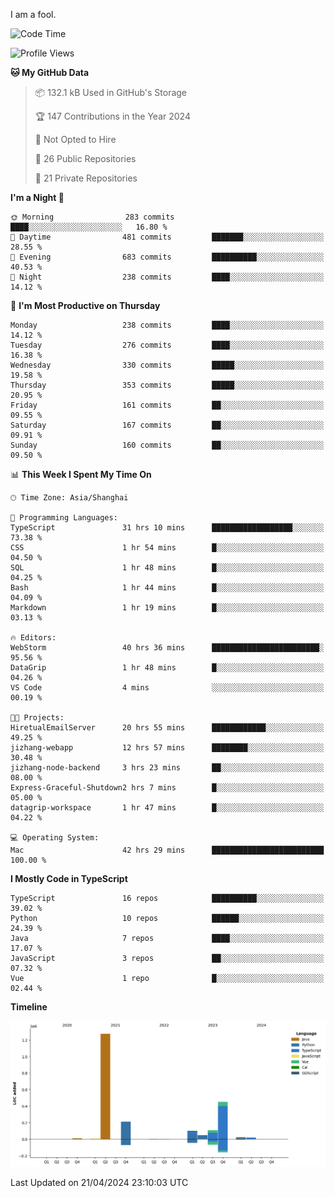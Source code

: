 I am a fool.

<!--START_SECTION:waka-->
![Code Time](http://img.shields.io/badge/Code%20Time-1%2C360%20hrs%2017%20mins-blue)

![Profile Views](http://img.shields.io/badge/Profile%20Views-7-blue)

**🐱 My GitHub Data** 

> 📦 132.1 kB Used in GitHub's Storage 
 > 
> 🏆 147 Contributions in the Year 2024
 > 
> 🚫 Not Opted to Hire
 > 
> 📜 26 Public Repositories 
 > 
> 🔑 21 Private Repositories 
 > 
**I'm a Night 🦉** 

```text
🌞 Morning                283 commits         ████░░░░░░░░░░░░░░░░░░░░░   16.80 % 
🌆 Daytime                481 commits         ███████░░░░░░░░░░░░░░░░░░   28.55 % 
🌃 Evening                683 commits         ██████████░░░░░░░░░░░░░░░   40.53 % 
🌙 Night                  238 commits         ████░░░░░░░░░░░░░░░░░░░░░   14.12 % 
```
📅 **I'm Most Productive on Thursday** 

```text
Monday                   238 commits         ████░░░░░░░░░░░░░░░░░░░░░   14.12 % 
Tuesday                  276 commits         ████░░░░░░░░░░░░░░░░░░░░░   16.38 % 
Wednesday                330 commits         █████░░░░░░░░░░░░░░░░░░░░   19.58 % 
Thursday                 353 commits         █████░░░░░░░░░░░░░░░░░░░░   20.95 % 
Friday                   161 commits         ██░░░░░░░░░░░░░░░░░░░░░░░   09.55 % 
Saturday                 167 commits         ██░░░░░░░░░░░░░░░░░░░░░░░   09.91 % 
Sunday                   160 commits         ██░░░░░░░░░░░░░░░░░░░░░░░   09.50 % 
```


📊 **This Week I Spent My Time On** 

```text
🕑︎ Time Zone: Asia/Shanghai

💬 Programming Languages: 
TypeScript               31 hrs 10 mins      ██████████████████░░░░░░░   73.38 % 
CSS                      1 hr 54 mins        █░░░░░░░░░░░░░░░░░░░░░░░░   04.50 % 
SQL                      1 hr 48 mins        █░░░░░░░░░░░░░░░░░░░░░░░░   04.25 % 
Bash                     1 hr 44 mins        █░░░░░░░░░░░░░░░░░░░░░░░░   04.09 % 
Markdown                 1 hr 19 mins        █░░░░░░░░░░░░░░░░░░░░░░░░   03.13 % 

🔥 Editors: 
WebStorm                 40 hrs 36 mins      ████████████████████████░   95.56 % 
DataGrip                 1 hr 48 mins        █░░░░░░░░░░░░░░░░░░░░░░░░   04.26 % 
VS Code                  4 mins              ░░░░░░░░░░░░░░░░░░░░░░░░░   00.19 % 

🐱‍💻 Projects: 
HiretualEmailServer      20 hrs 55 mins      ████████████░░░░░░░░░░░░░   49.25 % 
jizhang-webapp           12 hrs 57 mins      ████████░░░░░░░░░░░░░░░░░   30.48 % 
jizhang-node-backend     3 hrs 23 mins       ██░░░░░░░░░░░░░░░░░░░░░░░   08.00 % 
Express-Graceful-Shutdown2 hrs 7 mins        █░░░░░░░░░░░░░░░░░░░░░░░░   05.00 % 
datagrip-workspace       1 hr 47 mins        █░░░░░░░░░░░░░░░░░░░░░░░░   04.22 % 

💻 Operating System: 
Mac                      42 hrs 29 mins      █████████████████████████   100.00 % 
```

**I Mostly Code in TypeScript** 

```text
TypeScript               16 repos            ██████████░░░░░░░░░░░░░░░   39.02 % 
Python                   10 repos            ██████░░░░░░░░░░░░░░░░░░░   24.39 % 
Java                     7 repos             ████░░░░░░░░░░░░░░░░░░░░░   17.07 % 
JavaScript               3 repos             ██░░░░░░░░░░░░░░░░░░░░░░░   07.32 % 
Vue                      1 repo              █░░░░░░░░░░░░░░░░░░░░░░░░   02.44 % 
```



**Timeline**

![Lines of Code chart](https://raw.githubusercontent.com/VeejaLiu/VeejaLiu/master/assets/bar_graph.png)


 Last Updated on 21/04/2024 23:10:03 UTC
<!--END_SECTION:waka-->
